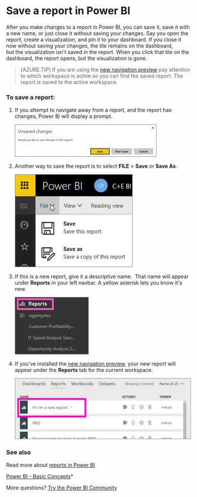 ﻿<properties
   pageTitle="Save a report in Power BI"
   description="Save a report in Power BI"
   services="powerbi"
   documentationCenter=""
   authors="mihart"
   manager="erikre"
   backup=""
   editor=""
   tags=""
   qualityFocus="no"
   qualityDate=""/>

<tags
   ms.service="powerbi"
   ms.devlang="NA"
   ms.topic="article"
   ms.tgt_pltfrm="NA"
   ms.workload="powerbi"
   ms.date="03/13/2017"
   ms.author="mihart"/>
# Save a report in Power BI

After you make changes to a report in Power BI, you can save it, save it with a new name, or just close it without saving your changes. Say you open the report, create a visualization, and pin it to your dashboard. If you close it now without saving your changes, the tile remains on the dashboard, but the visualization isn't saved in the report. When you click that tile on the dashboard, the report opens, but the visualization is gone.

>[AZURE.TIP] If you are using the [new navigation preview](powerbi-service-the-new-power-bi-experience.md) pay attention to which workspace is active so you can find the saved report. The report is saved to the active workspace.

### To save a report:

1.  If you attempt to navigate away from a report, and the report has changes, Power Bi will display a prompt.

    ![](media/powerbi-service-save-a-report/power-bi-unsaved.png)

2.  Another way to save the report is to select **FILE** \> **Save** or **Save As**.

    ![](media/powerbi-service-save-a-report/power-bi-save.png)

3. If this is a new report, give it a descriptive name.  That name will appear under **Reports** in your left navbar. A yellow asterisk lets you know it's new.

    ![](media/powerbi-service-save-a-report/savereport3b.png)

4.  If you've installed the [new navigation preview](powerbi-service-the-new-power-bi-experience.md), your new report will appear under the **Reports** tab for the current workspace.

    ![](media/powerbi-service-save-a-report/power-bi-save-location.png)  


### See also

Read more about [reports in Power BI](powerbi-service-reports.md)

[Power BI - Basic Concepts](powerbi-service-basic-concepts.md)*

More questions? [Try the Power BI Community](http://community.powerbi.com/)

